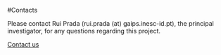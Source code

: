 #Contacts
<p></p>
Please contact Rui Prada (rui.prada (at) gaips.inesc-id.pt), the principal investigator, for any
questions regarding this project. <p></p>
<a href="mailto:rui.prada@gaips.inesc-id.pt">Contact us</a>
